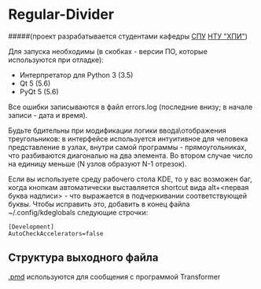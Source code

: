Regular-Divider
===============
#####(проект разрабатывается студентами кафедры [СПУ](http://www.kpispu.info/ru/about) [НТУ "ХПИ"](http://www.kpi.kharkov.ua/ru/))

Для запуска необходимы (в скобках - версии ПО, которые используются при отладке):
- Интерпретатор для Python 3 (3.5)
- Qt 5 (5.6)
- PyQt 5 (5.6)

Все ошибки записываются в файл errors.log (последние внизу; в начале записи - дата и время).

Будьте бдительны при модификации логики ввода\отображения треугольников: в интерфейсе используется интуитивное для человека представление в узлах, внутри самой программы - прямоугольниках, что разбиваются диагональю на два элемента. Во втором случае число на единицу меньше (N узлов образуют N-1 отрезок).

Если вы используете среду рабочего стола KDE, то у вас возможен баг, когда кнопкам автоматически выставляется shortcut вида alt+<первая буква надписи> - что выражается в подчеркивании соответствующей буквы. Чтобы исправить это, добавить в конец файла ~/.config/kdeglobals следующие строчки:
```
[Development]
AutoCheckAccelerators=false
```

Структура выходного файла
----------
[.pmd](https://github.com/SPC-project/Transformer/blob/master/README.md#Структура-входного-файла) используются для сообщения с программой Transformer
